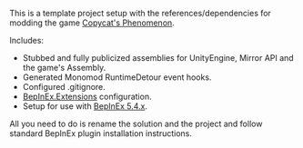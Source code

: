 This is a template project setup with the references/dependencies for modding the game [Copycat's Phenomenon](https://gamejolt.com/games/phenomenon/364677). 

Includes:
 - Stubbed and fully publicized assemblies for UnityEngine, Mirror API and the game's Assembly.
 - Generated Monomod RuntimeDetour event hooks.
 - Configured .gitignore.
 - [BepInEx.Extensions](https://github.com/MapleWheels/BepInEx_Extensions) configuration.
 - Setup for use with [BepInEx 5.4.x](https://github.com/BepInEx/BepInEx).
 
All you need to do is rename the solution and the project and follow standard BepInEx plugin installation instructions.